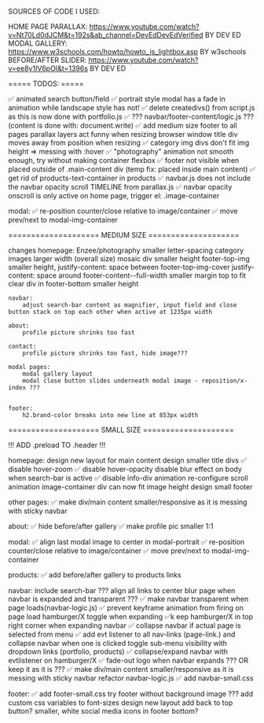 SOURCES OF CODE I USED:

HOME PAGE PARALLAX: https://www.youtube.com/watch?v=Nt70Ld0dJCM&t=192s&ab_channel=DevEdDevEdVerified BY DEV ED
MODAL GALLERY: https://www.w3schools.com/howto/howto_js_lightbox.asp BY w3schools
BEFORE/AFTER SLIDER: https://www.youtube.com/watch?v=ee8y1IV6pOI&t=1396s BY DEV ED

===== TODOS: =====

✅  animated search button/field
✅  portrait style modal has a fade in animation while landscape style has not!
✅  delete createdivs() from script.js as this is now done with portfolio.js
✅  ??? navbar/footer-content/logic.js ??? (content is done with: document.write)
✅  add medium size footer to all pages
parallax layers act funny when resizing browser window
title div moves away from position when resizing
✅  category img divs don't fit img height => messing with :hover
✅  "photography" animation not smooth enough, try without making container flexbox
✅  footer not visible when placed outside of .main-content div (temp fix: placed inside main content)
✅  get rid of products-text-container in products
✅  navbar.js does not include the navbar opacity scroll TIMELINE from parallax.js
✅  navbar opacity onscroll is only active on home page, trigger el: .image-container

modal:
    ✅  re-position counter/close relative to image/container
    ✅  move prev/next to modal-img-container 


==================== MEDIUM SIZE ====================

changes
    homepage:
        Enzee/photography smaller letter-spacing
        category images larger width (overall size)
        mosaic div smaller height
        footer-top-img smaller height, justify-content: space between
        footer-top-img-cover justify-content: space around
        footer-content--full-width smaller margin top to fit clear div in
        footer-bottom smaller height

    navbar:
        adjust search-bar content as magnifier, input field and close button stack on top each other when active at 1235px width

    about:
        profile picture shrinks too fast

    contact:
        profile picture shrinks too fast, hide image???

    modal pages:
        modal gallery layout
        modal close button slides underneath modal image - reposition/x-index ???


    footer:
        h2.brand-color breaks into new line at 853px width

==================== SMALL SIZE ====================

!!! ADD .preload TO .header !!!

homepage:
    design new layout for main content
    design smaller title divs
    ✅  disable hover-zoom
    ✅  disable hover-opacity
    disable blur effect on body when search-bar is active
    ✅  disable info-div animation
    re-configure scroll animation
    image-container div can now fit image height
    design small footer

other pages:
    ✅ make div/main content smaller/responsive as it is messing with sticky navbar

about:
    ✅  hide before/after gallery 
    ✅  make profile pic smaller 1:1 

modal:
    ✅  align last modal image to center in modal-portrait
    ✅  re-position counter/close relative to image/container
    ✅  move prev/next to modal-img-container 

products:
    ✅ add before/after gallery to products links

navbar:
    include search-bar ???
    align all links to center
    blur page when navbar is expanded and transparent ???
    ✅  make navbar transparent when page loads(navbar-logic.js)
    ✅  prevent keyframe animation from firing on page load
    hamburger/X toggle when expanding
    ✅k eep hamburger/X in top right corner when expanding navbar
    ✅  collapse navbar if actual page is selected from menu
    ✅  add evt listener to all nav-links (page-link.) and collapse navbar when one is clicked
    toggle sub-menu visibility with dropdown links (portfolio, products)
    ✅  collapse/expand navbar with evtlistener on hamburger/X
    ✅  fade-out logo when navbar expands ??? OR keep it as it is ???
    ✅  make div/main content smaller/responsive as it is messing with sticky navbar
    refactor navbar-logic.js
    ✅  add navbar-small.css

footer:
    ✅  add footer-small.css
    try footer without background image ???
    add custom css variables to font-sizes
    design new layout
    add back to top button?
    smaller, white social media icons in footer bottom?
